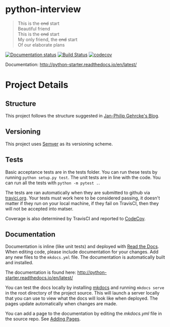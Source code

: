 # python-interview
>This is the ~~end~~ start \
>Beautiful friend \
>This is the ~~end~~ start \
>My only friend, the ~~end~~ start \
>Of our elaborate plans

[![Documentation status](https://readthedocs.org/projects/python-starter/badge/?version=latest)](http://python-starter.readthedocs.io/en/latest/) [![Build Status](https://travis-ci.org/SyntaxRules/python-starter.svg?branch=master)](https://travis-ci.org/SyntaxRules/python-starter) [![codecov](https://codecov.io/gh/SyntaxRules/python-starter/branch/master/graph/badge.svg)](https://codecov.io/gh/SyntaxRules/python-starter)

Documentation: http://python-starter.readthedocs.io/en/latest/

# Project Details

## Structure

This project follows the structure suggested in [Jan-Philip Gehrcke's Blog](https://gehrcke.de/2014/02/distributing-a-python-command-line-application/).

## Versioning

This project uses [Semver](http://semver.org/) as its versioning scheme.

## Tests

Basic acceptance tests are in the tests folder. You can run these tests by running `python setup.py test`. The unit tests are in line with the code. You can run all the tests with `python -m pytest .`.

The tests are ran automatically when they are submitted to github via [travici.org](https://travis-ci.org/SyntaxRules/python-starter). Your tests must work here to be considered passing, it doesn't matter if they run on your local machine, if they fail on TravisCI, then they will not be accepted into matser.

Coverage is also determined by TravisCI and reported to [CodeCov](https://codecov.io/gh/SyntaxRules/python-starter).

## Documentation

Documentation is inline (like unit tests) and deployed with [Read the Docs](http://python-starter.readthedocs.io/en/latest/). When editing code, please include documentation for your changes. Add any new files to the `mkdocs.yml` file. The documentation is automatically built and installed.

The documentation is found here: http://python-starter.readthedocs.io/en/latest/

You can test the docs locally by installing [mkdocs](http://www.mkdocs.org/) and running `mkdocs serve` in the root directory of the project source. This will launch a server locally that you can use to view what the docs will look like when deployed. The pages update automatically when changes are made.

You can add a page to the documentation by editing the *mkdocs.yml* file in the source repo. See [Adding Pages](http://www.mkdocs.org/#adding-pages).